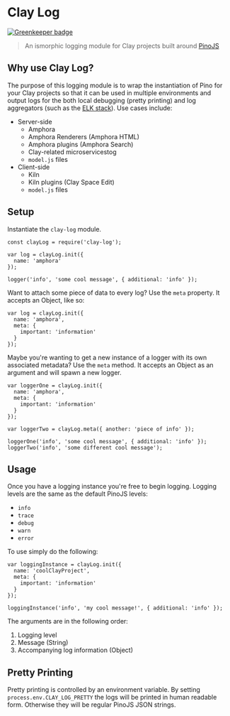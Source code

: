 # Clay Log

[![Greenkeeper badge](https://badges.greenkeeper.io/clay/clay-log.svg)](https://greenkeeper.io/)
> An ismorphic logging module for Clay projects built around [PinoJS](https://github.com/pinojs/pino)

## Why use Clay Log?

The purpose of this logging module is to wrap the instantiation of Pino for your Clay projects so that it can be used in multiple environments and output logs for the both local debugging (pretty printing) and log aggregators (such as the [ELK stack](https://www.elastic.co/products)). Use cases include:

- Server-side
  - Amphora
  - Amphora Renderers (Amphora HTML)
  - Amphora plugins (Amphora Search)
  - Clay-related microservicestog
  - `model.js` files
- Client-side
  - Kiln
  - Kiln plugins (Clay Space Edit)
  - `model.js` files

## Setup

Instantiate the `clay-log` module.

```
const clayLog = require('clay-log');

var log = clayLog.init({
  name: 'amphora'
});

logger('info', 'some cool message', { additional: 'info' });
```

Want to attach some piece of data to every log? Use the `meta` property. It accepts an Object, like so:

```
var log = clayLog.init({
  name: 'amphora',
  meta: {
    important: 'information'
  }
});
```

Maybe you're wanting to get a new instance of a logger with its own associated metadata? Use the `meta` method. It accepts an Object as an argument and will spawn a new logger.

```
var loggerOne = clayLog.init({
  name: 'amphora',
  meta: {
    important: 'information'
  }
});

var loggerTwo = clayLog.meta({ another: 'piece of info' });

loggerOne('info', 'some cool message', { additional: 'info' });
loggerTwo('info', 'some different cool message');
```

## Usage

Once you have a logging instance you're free to begin logging. Logging levels are the same as the default PinoJS levels:

  - `info`
  - `trace`
  - `debug`
  - `warn`
  - `error`

To use simply do the following:

```
var loggingInstance = clayLog.init({
  name: 'coolClayProject',
  meta: {
    important: 'information'
  }
});

loggingInstance('info', 'my cool message!', { additional: 'info' });

```

The arguments are in the following order:
1. Logging level
2. Message (String)
3. Accompanying log information (Object)

## Pretty Printing

Pretty printing is controlled by an environment variable. By setting `process.env.CLAY_LOG_PRETTY` the logs will be printed in human readable form. Otherwise they will be regular PinoJS JSON strings.
